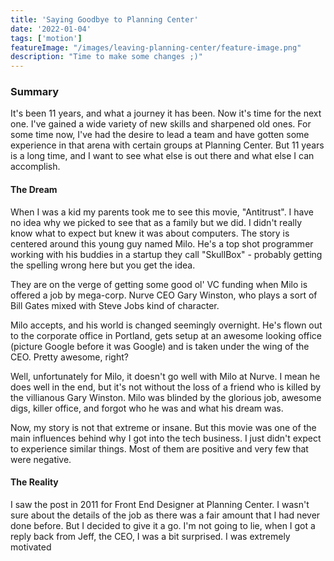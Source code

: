 ```yaml
---
title: 'Saying Goodbye to Planning Center'
date: '2022-01-04'
tags: ['motion']
featureImage: "/images/leaving-planning-center/feature-image.png"
description: "Time to make some changes ;)"
---
```


### Summary

It's been 11 years, and what a journey it has been. Now it's time for the next one. I've gained a wide variety of new skills and sharpened old ones. For some time now, I've had the desire to lead a team and have gotten some experience in that arena with certain groups at Planning Center. But 11 years is a long time, and I want to see what else is out there and what else I can accomplish.

#### The Dream
When I was a kid my parents took me to see this movie, "Antitrust". I have no idea why we picked to see that as a family but we did. I didn't really know what to expect but knew it was about computers. The story is centered around this young guy named Milo. He's a top shot programmer working with his buddies in a startup they call "SkullBox" - probably getting the spelling wrong here but you get the idea.

They are on the verge of getting some good ol' VC funding when Milo is offered a job by mega-corp. Nurve CEO Gary Winston, who plays a sort of Bill Gates mixed with Steve Jobs kind of character.

Milo accepts, and his world is changed seemingly overnight. He's flown out to the corporate office in Portland, gets setup at an awesome looking office (picture Google before it was Google) and is taken under the wing of the CEO. Pretty awesome, right?

Well, unfortunately for Milo, it doesn't go well with Milo at Nurve. I mean he does well in the end, but it's not without the loss of a friend who is killed by the villianous Gary Winston. Milo was blinded by the glorious job, awesome digs, killer office, and forgot who he was and what his dream was.

Now, my story is not that extreme or insane. But this movie was one of the main influences behind why I got into the tech business. I just didn't expect to experience similar things. Most of them are positive and very few that were negative.

#### The Reality

I saw the post in 2011 for Front End Designer at Planning Center. I wasn't sure about the details of the job as there was a fair amount that I had never done before. But I decided to give it a go. I'm not going to lie, when I got a reply back from Jeff, the CEO, I was a bit surprised. I was extremely motivated 
